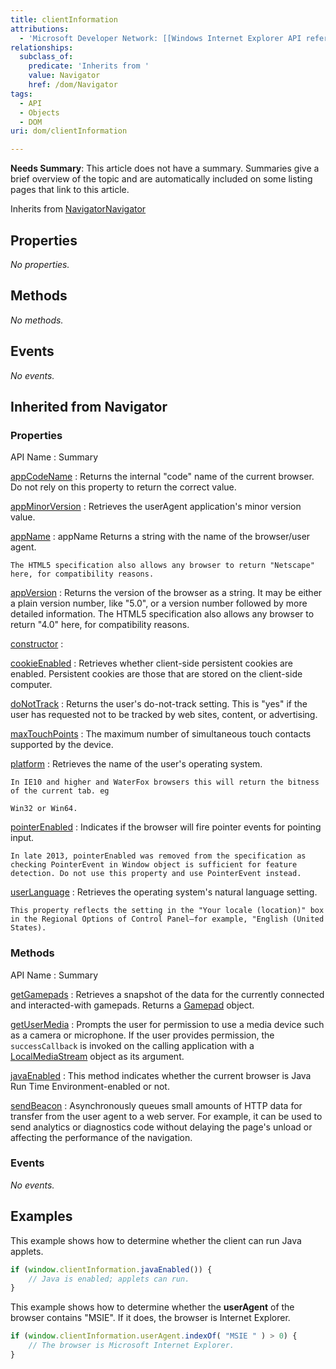 ```yaml
---
title: clientInformation
attributions:
  - 'Microsoft Developer Network: [[Windows Internet Explorer API reference](http://msdn.microsoft.com/en-us/library/ie/hh828809%28v=vs.85%29.aspx) Article]'
relationships:
  subclass_of:
    predicate: 'Inherits from '
    value: Navigator
    href: /dom/Navigator
tags:
  - API
  - Objects
  - DOM
uri: dom/clientInformation

---
```

**Needs Summary**: This article does not have a summary. Summaries give a brief overview of the topic and are automatically included on some listing pages that link to this article.

Inherits from [Navigator](/dom/Navigator)[Navigator](/dom/Navigator)

## <span>Properties</span>

*No properties.*

## <span>Methods</span>

*No methods.*

## <span>Events</span>

*No events.*

## <span>Inherited from Navigator</span>

### <span>Properties</span>

API Name
:   Summary

[appCodeName](/dom/Navigator/appCodeName)
:   Returns the internal "code" name of the current browser. Do not rely on this property to return the correct value.

[appMinorVersion](/dom/Navigator/appMinorVersion)
:   Retrieves the userAgent application's minor version value.

[appName](/dom/Navigator/appName)
:   appName Returns a string with the name of the browser/user agent.

    The HTML5 specification also allows any browser to return "Netscape" here, for compatibility reasons.

[appVersion](/dom/Navigator/appVersion)
:   Returns the version of the browser as a string. It may be either a plain version number, like "5.0", or a version number followed by more detailed information. The HTML5 specification also allows any browser to return "4.0" here, for compatibility reasons.

[constructor](/dom/Navigator/constructor)
:

[cookieEnabled](/dom/Navigator/cookieEnabled)
:   Retrieves whether client-side persistent cookies are enabled. Persistent cookies are those that are stored on the client-side computer.

[doNotTrack](/dom/Navigator/doNotTrack)
:   Returns the user's do-not-track setting. This is "yes" if the user has requested not to be tracked by web sites, content, or advertising.

[maxTouchPoints](/dom/Navigator/maxTouchPoints)
:   The maximum number of simultaneous touch contacts supported by the device.

[platform](/dom/Navigator/platform)
:   Retrieves the name of the user's operating system.

    In IE10 and higher and WaterFox browsers this will return the bitness of the current tab. eg

    Win32 or Win64.

[pointerEnabled](/dom/Navigator/pointerEnabled)
:   Indicates if the browser will fire pointer events for pointing input.

    In late 2013, pointerEnabled was removed from the specification as checking PointerEvent in Window object is sufficient for feature detection. Do not use this property and use PointerEvent instead.

[userLanguage](/dom/Navigator/userLanguage)
:   Retrieves the operating system's natural language setting.

    This property reflects the setting in the "Your locale (location)" box in the Regional Options of Control Panel—for example, "English (United States).

### <span>Methods</span>

API Name
:   Summary

[getGamepads](/dom/Navigator/getGamepads)
:   Retrieves a snapshot of the data for the currently connected and interacted-with gamepads. Returns a [Gamepad](/apis/gamepad/Gamepad) object.

[getUserMedia](/dom/Navigator/getUserMedia)
:   Prompts the user for permission to use a media device such as a camera or microphone. If the user provides permission, the `successCallback` is invoked on the calling application with a [LocalMediaStream](/apis/webrtc/LocalMediaStream) object as its argument.

[javaEnabled](/dom/Navigator/javaEnabled)
:   This method indicates whether the current browser is Java Run Time Environment-enabled or not.

[sendBeacon](/dom/Navigator/sendBeacon)
:   Asynchronously queues small amounts of HTTP data for transfer from the user agent to a web server. For example, it can be used to send analytics or diagnostics code without delaying the page's unload or affecting the performance of the navigation.

### <span>Events</span>

*No events.*

## <span>Examples</span>

This example shows how to determine whether the client can run Java applets.

``` js
if (window.clientInformation.javaEnabled()) {
    // Java is enabled; applets can run.
}
```

This example shows how to determine whether the **userAgent** of the browser contains "MSIE". If it does, the browser is Internet Explorer.

``` js
if (window.clientInformation.userAgent.indexOf( "MSIE " ) > 0) {
    // The browser is Microsoft Internet Explorer.
}
```

